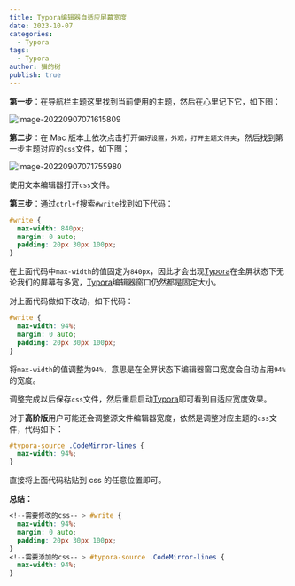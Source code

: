 ```yaml
---
title: Typora编辑器自适应屏幕宽度
date: 2023-10-07
categories:
  - Typora
tags:
  - Typora
author: 猫的树
publish: true
---
```


**第一步**：在导航栏主题这里找到当前使用的主题，然后在心里记下它，如下图：

![image-20220907071615809](https://gitee.com/cattreeo/typora-picture/raw/master/typora-picture/202209070716873.webp)

**第二步**：在 Mac 版本上依次点击打开`偏好设置，外观，打开主题文件夹`，然后找到第一步主题对应的`css`文件，如下图；

<img src="https://gitee.com/cattreeo/typora-picture/raw/master/typora-picture/202209070717044.webp" alt="image-20220907071755980"  />

使用文本编辑器打开`css`文件。

**第三步**：通过`ctrl+f`搜索`#write`找到如下代码：

```css
#write {
  max-width: 840px;
  margin: 0 auto;
  padding: 20px 30px 100px;
}
```

在上面代码中`max-width`的值固定为`840px`，因此才会出现[Typora](https://www.jsnds.cn/tags/typora/)在全屏状态下无论我们的屏幕有多宽，[Typora](https://so.csdn.net/so/search?q=Typora&spm=1001.2101.3001.7020)编辑器窗口仍然都是固定大小。

对上面代码做如下改动，如下代码：

```css
#write {
  max-width: 94%;
  margin: 0 auto;
  padding: 20px 30px 100px;
}
```

将`max-width`的值调整为`94%`，意思是在全屏状态下编辑器窗口宽度会自动占用`94%`的宽度。

调整完成以后保存`css`文件，然后重启启动[Typora](https://www.jsnds.cn/tags/typora/)即可看到自适应宽度效果。

对于**高阶版**用户可能还会调整源文件编辑器宽度，依然是调整对应主题的`css`文件，代码如下：

```css
#typora-source .CodeMirror-lines {
  max-width: 94%;
}
```

直接将上面代码粘贴到 css 的任意位置即可。

**总结：**

```css
<!--需要修改的css-- > #write {
  max-width: 94%;
  margin: 0 auto;
  padding: 20px 30px 100px;
}
<!--需要添加的css-- > #typora-source .CodeMirror-lines {
  max-width: 94%;
}
```
